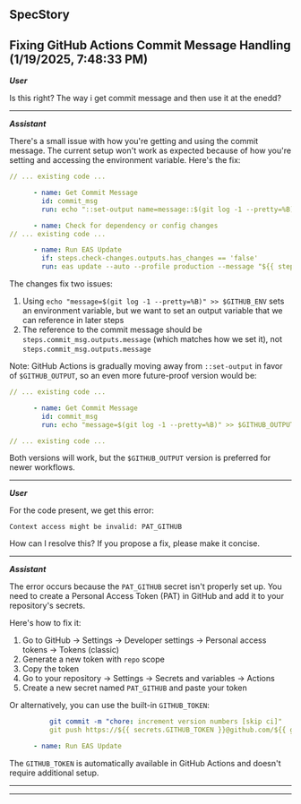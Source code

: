 ## SpecStory

## Fixing GitHub Actions Commit Message Handling (1/19/2025, 7:48:33 PM)

_**User**_

Is this right? The way i get commit message and then use it at the enedd?

---

_**Assistant**_

There's a small issue with how you're getting and using the commit message. The current setup won't work as expected because of how you're setting and accessing the environment variable. Here's the fix:

```yaml:.github/workflows/build-or-update-prod.yml
// ... existing code ...

      - name: Get Commit Message
        id: commit_msg
        run: echo "::set-output name=message::$(git log -1 --pretty=%B)"

      - name: Check for dependency or config changes
// ... existing code ...

      - name: Run EAS Update
        if: steps.check-changes.outputs.has_changes == 'false'
        run: eas update --auto --profile production --message "${{ steps.commit_msg.outputs.message }}" --non-interactive
```

The changes fix two issues:
1. Using `echo "message=$(git log -1 --pretty=%B)" >> $GITHUB_ENV` sets an environment variable, but we want to set an output variable that we can reference in later steps
2. The reference to the commit message should be `steps.commit_msg.outputs.message` (which matches how we set it), not `steps.commit_msg.outputs.message`

Note: GitHub Actions is gradually moving away from `::set-output` in favor of `$GITHUB_OUTPUT`, so an even more future-proof version would be:

```yaml:.github/workflows/build-or-update-prod.yml
// ... existing code ...

      - name: Get Commit Message
        id: commit_msg
        run: echo "message=$(git log -1 --pretty=%B)" >> $GITHUB_OUTPUT

// ... existing code ...
```

Both versions will work, but the `$GITHUB_OUTPUT` version is preferred for newer workflows.

---

_**User**_

For the code present, we get this error:
```
Context access might be invalid: PAT_GITHUB
```
How can I resolve this? If you propose a fix, please make it concise.

---

_**Assistant**_

The error occurs because the `PAT_GITHUB` secret isn't properly set up. You need to create a Personal Access Token (PAT) in GitHub and add it to your repository's secrets.

Here's how to fix it:

1. Go to GitHub → Settings → Developer settings → Personal access tokens → Tokens (classic)
2. Generate a new token with `repo` scope
3. Copy the token
4. Go to your repository → Settings → Secrets and variables → Actions
5. Create a new secret named `PAT_GITHUB` and paste your token

Or alternatively, you can use the built-in `GITHUB_TOKEN`:

```yaml:.github/workflows/build-or-update-prod.yml
          git commit -m "chore: increment version numbers [skip ci]"
          git push https://${{ secrets.GITHUB_TOKEN }}@github.com/${{ github.repository }}.git HEAD:main

      - name: Run EAS Update
```

The `GITHUB_TOKEN` is automatically available in GitHub Actions and doesn't require additional setup.

---



---

